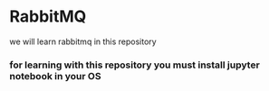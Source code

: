 # RabbitMQ
we will learn rabbitmq in this repository

<h3> for learning with this repository you must install jupyter notebook in your OS </h3>

